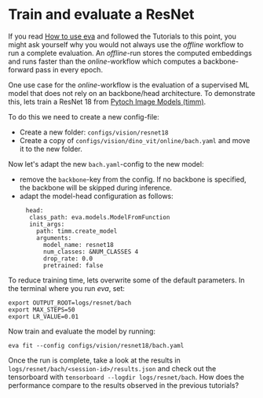 # Train and evaluate a ResNet

If you read [How to use eva](../getting-started/how_to_use.md) and followed the Tutorials to this point, you might ask yourself why you would not always use the *offline* workflow to run a complete evaluation. An *offline*-run stores the computed embeddings and runs faster than the *online*-workflow which computes a backbone-forward pass in every epoch.

One use case for the *online*-workflow is the evaluation of a supervised ML model that does not rely on an backbone/head architecture. To demonstrate this, lets train a ResNet 18 from [Pytoch Image Models (timm)](https://timm.fast.ai/).

To do this we need to create a new config-file:

 - Create a new folder: `configs/vision/resnet18`
 - Create a copy of `configs/vision/dino_vit/online/bach.yaml` and move it to the new folder.

Now let's adapt the new `bach.yaml`-config to the new model:

 - remove the `backbone`-key from the config. If no backbone is specified, the backbone will be skipped during inference.
 - adapt the model-head configuration as follows:

```
     head:
      class_path: eva.models.ModelFromFunction
      init_args:
        path: timm.create_model
        arguments:
          model_name: resnet18
          num_classes: &NUM_CLASSES 4
          drop_rate: 0.0
          pretrained: false
```
To reduce training time, lets overwrite some of the default parameters. In the terminal where you run *eva*, set:
```
export OUTPUT_ROOT=logs/resnet/bach
export MAX_STEPS=50
export LR_VALUE=0.01
```
Now train and evaluate the model by running:
```
eva fit --config configs/vision/resnet18/bach.yaml
```
Once the run is complete, take a look at the results in `logs/resnet/bach/<session-id>/results.json` and check out the tensorboard with `tensorboard --logdir logs/resnet/bach`. How does the performance compare to the results observed in the previous tutorials?

